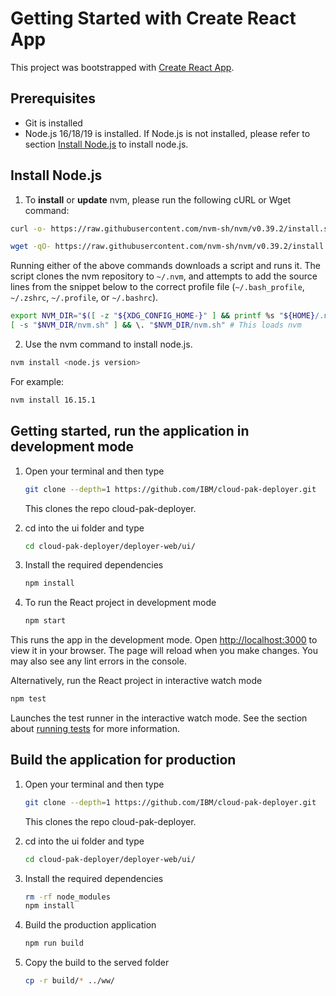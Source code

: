 # Getting Started with Create React App

This project was bootstrapped with [Create React App](https://github.com/facebook/create-react-app).

## Prerequisites

- Git is installed
- Node.js 16/18/19 is installed. If Node.js is not installed, please refer to section [Install Node.js](#install-nodejs) to install node.js.

## Install Node.js

1. To **install** or **update** nvm, please run the following cURL or Wget command:
```sh
curl -o- https://raw.githubusercontent.com/nvm-sh/nvm/v0.39.2/install.sh | bash
```
```sh
wget -qO- https://raw.githubusercontent.com/nvm-sh/nvm/v0.39.2/install.sh | bash
```

Running either of the above commands downloads a script and runs it. The script clones the nvm repository to `~/.nvm`, and attempts to add the source lines from the snippet below to the correct profile file (`~/.bash_profile`, `~/.zshrc`, `~/.profile`, or `~/.bashrc`).

<a id="profile_snippet"></a>
```sh
export NVM_DIR="$([ -z "${XDG_CONFIG_HOME-}" ] && printf %s "${HOME}/.nvm" || printf %s "${XDG_CONFIG_HOME}/nvm")"
[ -s "$NVM_DIR/nvm.sh" ] && \. "$NVM_DIR/nvm.sh" # This loads nvm
```

2. Use the nvm command to install node.js. 
```sh
nvm install <node.js version>
```
For example:
```sh
nvm install 16.15.1
```

## Getting started, run the application in development mode

1. Open your terminal and then type
    ```sh
    git clone --depth=1 https://github.com/IBM/cloud-pak-deployer.git
    ```
    This clones the repo cloud-pak-deployer. 

2. cd into the ui folder and type
    ```sh
    cd cloud-pak-deployer/deployer-web/ui/
    ```

3. Install the required dependencies
    ```sh
    npm install
    ```

4. To run the React project in development mode
    ```sh
    npm start
    ```
This runs the app in the development mode. Open [http://localhost:3000](http://localhost:3000) to view it in your browser.
The page will reload when you make changes. You may also see any lint errors in the console.

Alternatively, run the React project in interactive watch mode
```sh
npm test
```

Launches the test runner in the interactive watch mode. See the section about [running tests](https://facebook.github.io/create-react-app/docs/running-tests) for more information.

## Build the application for production

1. Open your terminal and then type
    ```sh
    git clone --depth=1 https://github.com/IBM/cloud-pak-deployer.git
    ```
    This clones the repo cloud-pak-deployer. 

2. cd into the ui folder and type
    ```sh
    cd cloud-pak-deployer/deployer-web/ui/
    ```

3. Install the required dependencies
    ```sh
    rm -rf node_modules
    npm install
    ```

4. Build the production application
    ```sh
    npm run build
    ```

5. Copy the build to the served folder
    ```sh
    cp -r build/* ../ww/
    ```